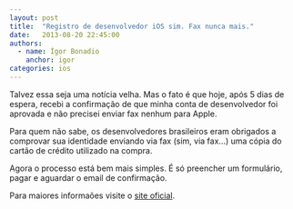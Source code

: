 ```yaml
---
layout: post
title:  "Registro de desenvolvedor iOS sim. Fax nunca mais."
date:   2013-08-20 22:45:00
authors:
  - name: Ígor Bonadio
    anchor: igor
categories: ios
---
```


Talvez essa seja uma notícia velha. Mas o fato é que hoje, após 5 dias de espera, recebi a confirmação de que minha conta de desenvolvedor foi aprovada e não precisei enviar fax nenhum para Apple.

Para quem não sabe, os desenvolvedores brasileiros eram obrigados a comprovar sua identidade enviando via fax (sim, via fax...) uma cópia do cartão de crédito utilizado na compra.

Agora o processo está bem mais simples. É só preencher um formulário, pagar e aguardar o email de confirmação.

Para maiores informaões visite o [site oficial][ios-dev].

[ios-dev]: https://developer.apple.com/programs/ios/

<!-- break -->